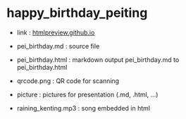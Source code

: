 # happy_birthday_peiting

- link : [htmlpreview.github.io]

- pei_birthday.md : source file

- pei_birthday.html : markdown output pei_birthday.md to pei_birthday.html

- qrcode.png : QR code for scanning

- picture : pictures for presentation (.md, .html, ...)

- raining_kenting.mp3 : song embedded in html

[htmlpreview.github.io]: http://htmlpreview.github.io/?https://github.com/maxgalehsieh/happybirthdaypeiting/blob/main/pei_birthday.html